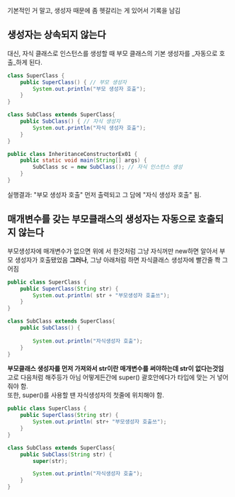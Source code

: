 기본적인 거 말고, 생성자 때문에 좀 헷갈리는 게 있어서 기록을 남김

## 생성자는 상속되지 않는다
대신, 자식 클래스로 인스턴스를 생성할 때 부모 클래스의 기본 생성자를 _자동으로 호출_하게 된다. 
```java
class SuperClass {
	public SuperClass() { // 부모 생성자
		System.out.println("부모 생성자 호출");
	}
}

class SubClass extends SuperClass{
	public SubClass() { // 자식 생성자
		System.out.println("자식 생성자 호출");
	}
}

public class InheritanceConstructorEx01 {
	public static void main(String[] args) {
		SubClass sc = new SubClass(); // 자식 인스턴스 생성
	}
}
```
실행결과: "부모 생성자 호출" 먼저 출력되고 그 담에 "자식 생성자 호출" 됨.


## 매개변수를 갖는 부모클래스의 생성자는 자동으로 호출되지 않는다
부모생성자에 매개변수가 없으면 위에 서 한것처럼 그냥 자식꺼만 new하면 알아서 부모 생성자가 호출됐었음
**그러나**, 그냥 아래처럼 하면 자식클래스 생성자에 빨간줄 쫙 그어짐
```java
public class SuperClass {
    public SuperClass(String str) {
        System.out.println( str + "부모생성자 호출쓰");
    }
}

class SubClass extends SuperClass{
    public SubClass() {
        
        System.out.println("자식생성자 호출");
    }
}
```
__부모클래스 생성자를 먼저 가져와서 str이란 매개변수를 써야하는데 str이 없다는것임__     
고로 다음처럼 해주등가 아님 어떻게든간에 super() 괄호안에다가 타입에 맞는 거 넣어줘야 함.    
또한, super()를 사용할 땐 자식생성자의 첫줄에 위치해야 함.
```java
public class SuperClass {
    public SuperClass(String str) {
        System.out.println( str+ "부모생성자 호출쓰");
    }
}

class SubClass extends SuperClass{
    public SubClass(String str) {
        super(str);

        System.out.println("자식생성자 호출");
    }
}
```

